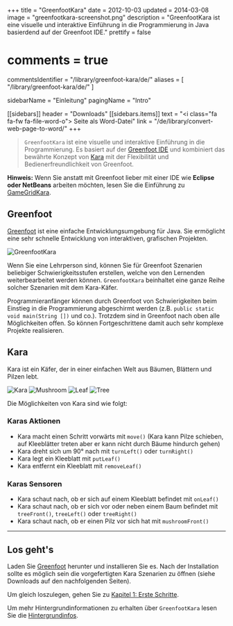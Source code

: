 +++
title = "GreenfootKara"
date = 2012-10-03
updated = 2014-03-08
image = "greenfootkara-screenshot.png"
description = "GreenfootKara ist eine visuelle und interaktive Einführung in die Programmierung in Java basierdend auf der Greenfoot IDE."
prettify = false
# comments = true
commentsIdentifier = "/library/greenfoot-kara/de/"
aliases = [ 
  "/library/greenfoot-kara/de/" 
]

sidebarName = "Einleitung"
pagingName = "Intro"

[[sidebars]]
header = "Downloads"
[[sidebars.items]]
text = "<i class=\"fa fa-fw fa-file-word-o\"></i> Seite als Word-Datei"
link = "/de/library/convert-web-page-to-word/"
+++

> `GreenfootKara` ist eine visuelle und interaktive Einführung in die Programmierung. Es basiert auf der [Greenfoot IDE](https://www.greenfoot.org) und kombiniert das bewährte Konzept von [Kara](http://www.swisseduc.ch/informatik/karatojava/) mit der Flexibilität und Bedienerfreundlichkeit von Greenfoot.

**Hinweis:** Wenn Sie anstatt mit Greenfoot lieber mit einer IDE wie **Eclipse oder NetBeans** arbeiten möchten, lesen Sie die Einführung zu [GameGridKara](/de/library/gamegrid-kara/).


## Greenfoot

[Greenfoot](https://www.greenfoot.org) ist eine einfache Entwicklungsumgebung für Java. Sie ermöglicht eine sehr schnelle Entwicklung von interaktiven, grafischen Projekten.

![GreenfootKara](greenfootkara-screenshot.png)

Wenn Sie eine Lehrperson sind, können Sie für Greenfoot Szenarien beliebiger Schwierigkeitsstufen erstellen, welche von den Lernenden weiterbearbeitet werden können. `GreenfootKara` beinhaltet eine ganze Reihe solcher Szenarien mit dem Kara-Käfer.

Programmieranfänger können durch Greenfoot von Schwierigkeiten beim Einstieg in die Programmierung abgeschirmt werden (z.B. `public static void main(String [])` und co.). Trotzdem sind in Greenfoot nach oben alle Möglichkeiten offen. So können Fortgeschrittene damit auch sehr komplexe Projekte realisieren.


## Kara

Kara ist ein Käfer, der in einer einfachen Welt aus Bäumen, Blättern und Pilzen lebt.

![Kara](kara.png) ![Mushroom](mushroom.png) ![Leaf](leaf.png) ![Tree](tree.png)

Die Möglichkeiten von Kara sind wie folgt:


### Karas Aktionen

* Kara macht einen Schritt vorwärts mit `move()` (Kara kann Pilze schieben, auf Kleeblätter treten aber er kann nicht durch Bäume hindurch gehen)
* Kara dreht sich um 90° nach mit `turnLeft()` oder `turnRight()`
* Kara legt ein Kleeblatt mit `putLeaf()`
* Kara entfernt ein Kleeblatt mit `removeLeaf()`


### Karas Sensoren

* Kara schaut nach, ob er sich auf einem Kleeblatt befindet mit `onLeaf()`
* Kara schaut nach, ob er sich vor oder neben einem Baum befindet mit `treeFront()`, `treeLeft()` oder `treeRight()`
* Kara schaut nach, ob er einen Pilz vor sich hat mit `mushroomFront()`


***

## Los geht's

Laden Sie [Greenfoot](https://www.greenfoot.org/download) herunter und installieren Sie es. Nach der Installation sollte es möglich sein die vorgefertigten Kara Szenarien zu öffnen (siehe Downloads auf den nachfolgenden Seiten).

Um gleich loszulegen, gehen Sie zu [Kapitel 1: Erste Schritte](/de/library/greenfoot-kara/chapter1/).

Um mehr Hintergrundinformationen zu erhalten über `GreenfootKara` lesen Sie die [Hintergrundinfos](/de/library/greenfoot-kara/background/).

